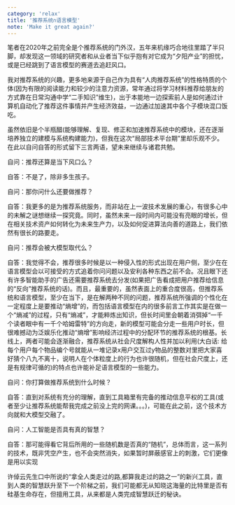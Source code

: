 ```yaml
---
category: 'relax'
title: '推荐系统∩语言模型'
note: 'Make it great again?'
---
```

笔者在2020年之前完全是个推荐系统的门外汉，五年来机缘巧合地往里踏了半只脚，却发现这一领域的研究者和从业者当下似乎抱有对它成为“夕阳产业”的担忧，或是已经跳到了语言模型的赛道去追赶风口。



我对推荐系统的兴趣，更多地来源于自己作为具有“人肉推荐系统”的性格特质的个体(因为有限的阅读能力和较少的注意力资源，常年通过将学习材料推荐给朋友的方式靠在日常沟通中学“二手知识”维生)，出于本能地一边探索前人是如何通过计算机自动化了推荐这件事情并产生经济效益，一边通过加速其中各个子模块混口饭吃。



虽然依旧是个半瓶醋(能够理解、复现、修正和加速推荐系统中的模块，还在逐渐培养独立的建模与系统构建能力)，但我在这次“局部技术平台期”里却乐观不少。在此以自问自答的形式留下三言两语，望未来继续与诸君共勉。



自问：推荐还算是当下风口么？



自答：不是了，除非多生孩子。



自问：那你问什么还要做推荐？



自答：我更多的是为推荐系统服务，而非站在上一波技术发展的重心，有很多心中的未解之谜想继续一探究竟。同时，虽然未来一段时间内可能没有亮眼的增长，但在相关技术资产如何转化为未来生产力，以及如何促进算法向善的道路上，我们依然有很长的路要走。



自问：推荐会被大模型取代么？



自答：我觉得不会，推荐很多时候是以一种侵入性的形式出现在用户侧，至少在在语言模型会以可接受的方式追着你问问题以及安利各种东西之前不会。况且眼下还有许多智能助手的广告还需要推荐系统去分发(如果把广告看成把用户推荐给信息的“反向”推荐系统的话)。而且，最重要的，虽然表面上的重合度很高，但推荐系统和语言模型，至少在当下，是在解两种不同的问题，推荐系统所强调的个性化在一定程度上是要推动“熵增”的，而包括语言模型在内的很多前言工作其实是在做一个“熵减”的过程，只有“熵减”，才能粹炼出知识，但长时间里会朝着消弭掉“一千个读者眼中有一千个哈姆雷特”的方向走，新的模型可能会分走一些用户时长，但很难撼动为泛娱乐化推动“熵增”影响经济过程中的分配环节的推荐系统的根基。长线上，两者可能会逐渐融合，推荐系统从社会尺度解构人性并加以利用(大白话: 给每个用户每个物品编个号就能从一堆记录x用户交互过y物品的整数对里把大家喜好猜个八九不离十，说明人在个体粒度上的行为也许很随机，但在社会尺度上，还是有规律可循的)的特点也许能补足语言模型的一些能力。



自问：你打算做推荐系统到什么时候？



自答：直到对系统有充分的理解，直到工具箱里有完备的推动信息平权的工具(或者至少让推荐系统能帮我完成之前没上完的网课。。。)，可能在此之前，这个技术方向就和大模型交融了。



自问：人工智能是否具有真的智慧？



自答：那可能得看它背后所用的一些随机数是否真的“随机”，总体而言，这一系列的技术，既非凭空产生，也不会突然消失，如果暂时屏蔽感官上的刺激，它们更像是用以实现

许倬云先生口中所说的“拿全人类走过的路,都算我走过的路之一”的新兴工具，直到人类的智慧跃升至下一个阶梯之前，我们可能都无从知晓这海量的比特里是否有硅基生命存在，但擅用工具，从来都是人类完成智慧跃迁的秘诀。
